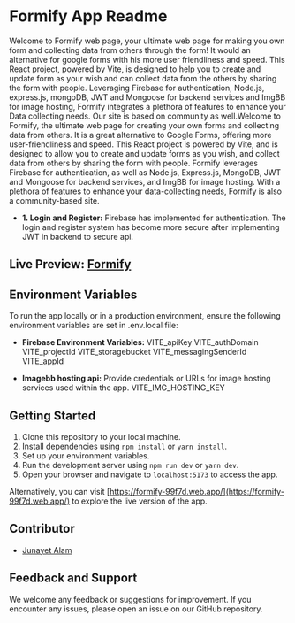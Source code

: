 # Formify App Readme

Welcome to Formify web page, your ultimate web page for making you own form and collecting data from others through the form! It would an alternative for google forms with his more user friendliness and speed. This React project, powered by Vite, is designed to help you to create and update form as your wish and can collect data from the others by sharing the form with people. Leveraging Firebase for authentication, Node.js, express.js, mongoDB, JWT and Mongoose for backend services and ImgBB for image hosting, Formify integrates a plethora of features to enhance your Data collecting needs. Our site is based on community as well.Welcome to Formify, the ultimate web page for creating your own forms and collecting data from others. It is a great alternative to Google Forms, offering more user-friendliness and speed. This React project is powered by Vite, and is designed to allow you to create and update forms as you wish, and collect data from others by sharing the form with people. Formify leverages Firebase for authentication, as well as Node.js, Express.js, MongoDB, JWT and Mongoose for backend services, and ImgBB for image hosting. With a plethora of features to enhance your data-collecting needs, Formify is also a community-based site.

- **1. Login and Register:** Firebase has implemented for authentication. The login and register system has become more secure after implementing JWT in backend to secure api.

## Live Preview: [Formify](https://formify-99f7d.web.app/)

## Environment Variables

To run the app locally or in a production environment, ensure the following environment variables are set in .env.local file:

- **Firebase Environment Variables:**
  VITE_apiKey
  VITE_authDomain
  VITE_projectId
  VITE_storagebucket
  VITE_messagingSenderId
  VITE_appId

- **Imagebb hosting api:** Provide credentials or URLs for image hosting services used within the app.
  VITE_IMG_HOSTING_KEY


## Getting Started

1. Clone this repository to your local machine.
2. Install dependencies using `npm install` or `yarn install`.
3. Set up your environment variables.
4. Run the development server using `npm run dev` or `yarn dev`.
5. Open your browser and navigate to `localhost:5173` to access the app.

Alternatively, you can visit  [https://formify-99f7d.web.app/](https://formify-99f7d.web.app/) to explore the live version of the app.

## Contributor

- [Junayet Alam ](https://github.com/junayet4o12)

## Feedback and Support

We welcome any feedback or suggestions for improvement. If you encounter any issues, please open an issue on our GitHub repository.
